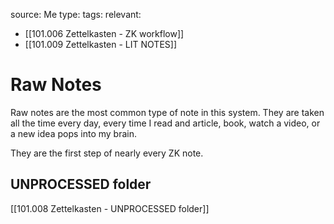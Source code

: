 source: Me
type:
tags:
relevant:
- [[101.006 Zettelkasten - ZK workflow]]
- [[101.009 Zettelkasten - LIT NOTES]]

# Raw Notes

Raw notes are the most common type of note in this system. They are taken all the time every day, every time I read and article, book, watch a video, or a new idea pops into my brain.

They are the first step of nearly every ZK note.


## UNPROCESSED folder
[[101.008 Zettelkasten - UNPROCESSED folder]]

